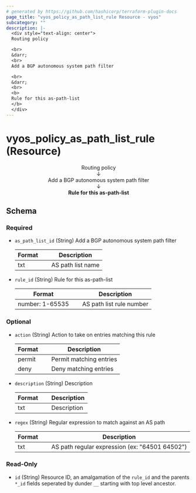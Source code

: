```yaml
---
# generated by https://github.com/hashicorp/terraform-plugin-docs
page_title: "vyos_policy_as_path_list_rule Resource - vyos"
subcategory: ""
description: |-
  <div style="text-align: center">
  Routing policy

  <br>
  &darr;
  <br>
  Add a BGP autonomous system path filter

  <br>
  &darr;
  <br>
  <b>
  Rule for this as-path-list
  </b>
  </div>
---
```


# vyos_policy_as_path_list_rule (Resource)

<div style="text-align: center">
Routing policy

<br>
&darr;
<br>
Add a BGP autonomous system path filter

<br>
&darr;
<br>
<b>
Rule for this as-path-list
</b>
</div>



<!-- schema generated by tfplugindocs -->
## Schema

### Required

- `as_path_list_id` (String) Add a BGP autonomous system path filter

    |  Format &emsp; | Description  |
    |----------|---------------|
    |  txt  &emsp; |  AS path list name  |
- `rule_id` (String) Rule for this as-path-list

    |  Format &emsp; | Description  |
    |----------|---------------|
    |  number: 1-65535  &emsp; |  AS path list rule number  |

### Optional

- `action` (String) Action to take on entries matching this rule

    |  Format &emsp; | Description  |
    |----------|---------------|
    |  permit  &emsp; |  Permit matching entries  |
    |  deny  &emsp; |  Deny matching entries  |
- `description` (String) Description

    |  Format &emsp; | Description  |
    |----------|---------------|
    |  txt  &emsp; |  Description  |
- `regex` (String) Regular expression to match against an AS path

    |  Format &emsp; | Description  |
    |----------|---------------|
    |  txt  &emsp; |  AS path regular expression (ex: "64501 64502")  |

### Read-Only

- `id` (String) Resource ID, an amalgamation of the `rule_id` and the parents `*_id` fields seperated by dunder `__` starting with top level ancestor.
